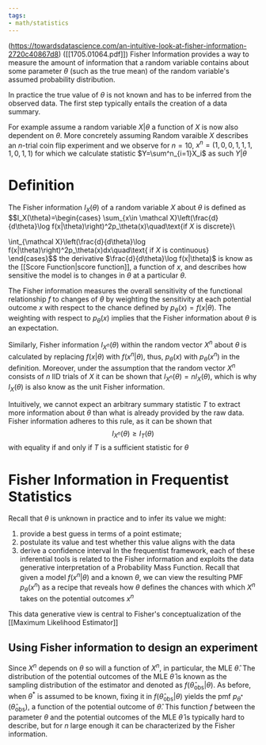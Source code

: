 ```yaml
---
tags:
- math/statistics
---
```

(https://towardsdatascience.com/an-intuitive-look-at-fisher-information-2720c40867d8)
([[1705.01064.pdf]])
Fisher Information provides a way to measure the amount of information that a random variable contains about some parameter $\theta$ (such as the true mean) of the random variable's assumed probability distribution.

In practice the true value of $\theta$ is not known and has to be inferred from the observed data. The first step typically entails the creation of a data summary. 

For example 
	assume a random variable $X|\theta$ a function of $X$ is now also dependent on $\theta$. More concretely assuming Random varaible $X$ describes an $n$-trial coin flip experiment and we observe for $n=10$, $x^n=(1,0,0,1,1,1,1,0,1,1)$ for which we calculate statistic $Y=\sum^n_{i=1}X_i$ as such $Y|\theta$  
# Definition
The Fisher information $I_X(\theta)$ of a random variable $X$ about $\theta$ is defined as 
$$I_X(\theta)=\begin{cases}
\sum_{x\in \mathcal X}\left(\frac{d}{d\theta}\log f(x|\theta)\right)^2p_\theta(x)\quad\text{if $X$ is discrete}\\

\int_{\mathcal X}\left(\frac{d}{d\theta}\log f(x|\theta)\right)^2p_\theta(x)dx\quad\text{ if $X$ is continuous}
\end{cases}$$
the derivative $\frac{d}{d\theta}\log f(x|\theta)$ is know as the [[Score Function|score function]], a function of $x$, and describes how sensitive the model is to changes in $\theta$ at a particular $\theta$. 

The Fisher information measures the overall sensitivity of the functional relationship $f$ to changes of $\theta$ by weighting the sensitivity at each potential outcome $x$ with respect to the chance defined by $p_\theta(x)=f(x|\theta)$. The weighting with respect to $p_\theta(x)$ implies that the Fisher information about $\theta$ is an expectation.

Similarly, Fisher information $I_{X^n}(\theta)$ within the random vector $X^n$ about $\theta$ is calculated by replacing $f(x|\theta)$ with $f(x^n|\theta)$, thus, $p_\theta(x)$ with $p_\theta(x^n)$ in the definition. Moreover, under the assumption that the random vector $X^n$  consists of $n$ IID trials of $X$ it can be shown that $I_{X^n}(\theta)=nI_X(\theta)$, which is why $I_X(\theta)$ is also know as the unit Fisher information. 

Intuitively, we cannot expect an arbitrary summary statistic $T$ to extract more information about $\theta$ than what is already provided by the raw data. Fisher information adheres to this rule, as it can be shown that 
$$I_{X^n}(\theta)\ge I_T(\theta)$$
with equality if and only if $T$ is a sufficient statistic for $\theta$

# Fisher Information in Frequentist Statistics
Recall that $\theta$ is unknown in practice and to infer its value we might:
1. provide a best guess in terms of a point estimate;
2. postulate its value and test whether this value aligns with the data
3. derive a confidence interval
In the frequentist framework, each of these inferential tools is related to the Fisher information and exploits the data generative interpretation of a Probability Mass Function. Recall that given a model $f(x^n|\theta)$ and a known $\theta$, we can view the resulting PMF $p_\theta(x^n)$  as a recipe that reveals how $\theta$ defines the chances with which $X^n$ takes on the potential outcomes $x^n$

This data generative view is central to Fisher's conceptualization of the [[Maximum Likelihood Estimator]] 

## Using Fisher information to design an experiment
Since $X^n$ depends on $\theta$ so will a function of $X^n$, in particular, the MLE $\hat \theta$. The distribution of the potential outcomes of the MLE $\hat \theta$ is known as the sampling distribution of the estimator and denoted as $f(\hat\theta_{\text{obs}}|\theta)$. As before, when $\theta^*$ is assumed to be known, fixing it in $f(\hat\theta_{\text{obs}}|\theta)$ yields the pmf $p_{\theta^*}(\hat\theta_{\text{obs}})$, a function of the potential outcome of $\hat\theta$. This function $f$ between the parameter $\theta$ and the potential outcomes of the MLE $\hat\theta$ is typically hard to describe, but for $n$ large enough it can be characterized by the Fisher information.


